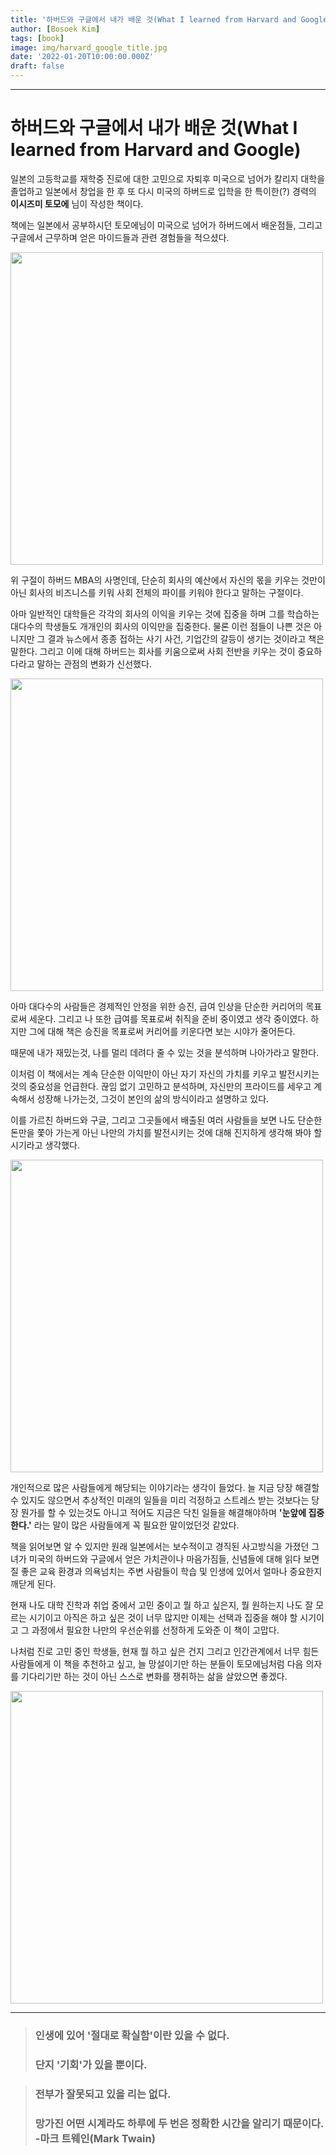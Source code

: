 ```yaml
---
title: '하버드와 구글에서 내가 배운 것(What I learned from Harvard and Google)'
author: [Bosoek Kim]
tags: [book]
image: img/harvard_google_title.jpg
date: '2022-01-20T10:00:00.000Z'
draft: false
---
```


---
# 하버드와 구글에서 내가 배운 것(What I learned from Harvard and Google)

  
일본의 고등학교를 재학중 진로에 대한 고민으로 자퇴후 미국으로 넘어가 칼리지 대학을 졸업하고 일본에서 창업을 한 후 또 다시 미국의 하버드로 입학을 한 특이한(?) 경력의 __이시즈미 토모에__ 님이 작성한 책이다.

책에는 일본에서 공부하시던 토모에님이 미국으로 넘어가 하버드에서 배운점들, 그리고 구글에서 근무하며 얻은 마이드들과 관련 경험들을 적으셨다.

<img src="https://user-images.githubusercontent.com/68007145/152284983-2d545284-08a0-46ce-8f41-d10097fed23d.jpg" width="500">  

위 구절이 하버드 MBA의 사명인데, 단순히 회사의 예산에서 자신의 몫을 키우는 것만이 아닌 회사의 비즈니스를 키워 사회 전체의 파이를 키워야 한다고 말하는 구절이다. 

아마 일반적인 대학들은 각각의 회사의 이익을 키우는 것에 집중을 하며 그를 학습하는 대다수의 학생들도 개개인의 회사의 이익만을 집중한다. 물론 이런 점들이 나쁜 것은 아니지만 그 결과 뉴스에서 종종 접하는 사기 사건, 기업간의 갈등이 생기는 것이라고 책은 말한다. 
그리고 이에 대해 하버드는 회사를 키움으로써 사회 전반을 키우는 것이 중요하다라고 말하는 관점의 변화가 신선했다.

<img src="https://user-images.githubusercontent.com/68007145/152284990-581b72a5-4d00-4639-bdb2-4062859b5eca.jpg" width="500">  

아마 대다수의 사람들은 경제적인 안정을 위한 승진, 급여 인상을 단순한 커리어의 목표로써 세운다. 그리고 나 또한 급여를 목표로써 취직을 준비 중이였고 생각 중이였다. 하지만 그에 대해 책은 승진을 목표로써 커리어를 키운다면 보는 시야가 줄어든다. 

때문에 내가 재밌는것, 나를 멀리 데려다 줄 수 있는 것을 분석하며 나아가라고 말한다.

이처럼 이 책에서는 계속 단순한 이익만이 아닌 자기 자신의 가치를 키우고 발전시키는 것의 중요성을 언급한다. 끊임 없기 고민하고 분석하며, 자신만의 프라이드를 세우고 계속해서 성장해 나가는것, 그것이 본인의 삶의 방식이라고 설명하고 있다. 

이를 가르친 하버드와 구글, 그리고 그곳들에서 배출된 여러 사람들을 보면 나도 단순한 돈만을 쫓아 가는게 아닌 나만의 가치를 발전시키는 것에 대해 진지하게 생각해 봐야 할 시기라고 생각했다.

<img src="https://user-images.githubusercontent.com/68007145/152284991-56a934da-cc81-4ea9-8fe2-4d84bf4fc735.jpg" width="500">

개인적으로 많은 사람들에게 해당되는 이야기라는 생각이 들었다. 늘 지금 당장 해결할 수 있지도 않으면서 추상적인 미래의 일들을 미리 걱정하고 스트레스 받는 것보다는 당장 뭔가를 할 수 있는것도 아니고 적어도 지금은 닥친 일들을 해결해야하며 __'눈앞에 집중한다.'__ 라는 말이 많은 사람들에게 꼭 필요한 말이었던것 같았다.

책을 읽어보면 알 수 있지만 원래 일본에서는 보수적이고 경직된 사고방식을 가졌던 그녀가 미국의 하버드와 구글에서 얻은 가치관이나 마음가짐들, 신념들에 대해 읽다 보면 질 좋은 교육 환경과 의욕넘치는 주변 사람들이 학습 및 인생에 있어서 얼마나 중요한지 깨닫게 된다.

현재 나도 대학 진학과 취업 중에서 고민 중이고 뭘 하고 싶은지, 뭘 원하는지 나도 잘 모르는 시기이고 아직은 하고 싶은 것이 너무 많지만 이제는 선택과 집중을 해야 할 시기이고 그 과정에서 필요한 나만의 우선순위를 선정하게 도와준 이 책이 고맙다.

나처럼 진로 고민 중인 학생들, 현재 뭘 하고 싶은 건지 그리고 인간관계에서 너무 힘든 사람들에게 이 책을 추천하고 싶고, 늘 망설이기만 하는 분들이 토모에님처럼 다음 의자를 기다리기만 하는 것이 아닌 스스로 변화를 쟁취하는 삶을 살았으면 좋겠다.


<img src="https://user-images.githubusercontent.com/68007145/152284993-cd3d4970-ac38-432c-a99c-19f543e41074.jpg" width="500">

---


>### 인생에 있어 '절대로 확실함'이란 있을 수 없다.
>### 단지 '기회'가 있을 뿐이다.

>### 전부가 잘못되고 있을 리는 없다.
>### 망가진 어떤 시계라도 하루에 두 번은 정확한 시간을 알리기 때문이다. -마크 트웨인(Mark Twain)
